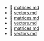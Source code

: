 * 📄 [matrices.md](matrices.md)
* 📄 [vectors.md](vectors.md)
* 📄 [matrices.md](matrices.md)
* 📄 [vectors.md](vectors.md)
* 📄 [matrices.md](matrices.md)
* 📄 [vectors.md](vectors.md)
